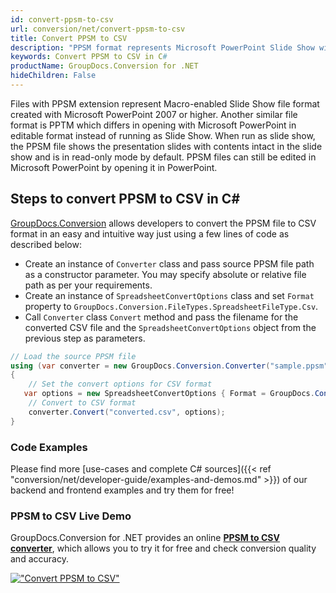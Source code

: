 ```yaml
---
id: convert-ppsm-to-csv
url: conversion/net/convert-ppsm-to-csv
title: Convert PPSM to CSV
description: "PPSM format represents Microsoft PowerPoint Slide Show with .ppsm extension. Learn how to convert PPSM to CSV file programmatically in C# language using GroupDocs.Conversion for .NET library."
keywords: Convert PPSM to CSV in C#
productName: GroupDocs.Conversion for .NET
hideChildren: False
---
```


Files with PPSM extension represent Macro-enabled Slide Show file format created with Microsoft PowerPoint 2007 or higher. Another similar file format is PPTM which differs in opening with Microsoft PowerPoint in editable format instead of running as Slide Show. When run as slide show, the PPSM file shows the presentation slides with contents intact in the slide show and is in read-only mode by default. PPSM files can still be edited in Microsoft PowerPoint by opening it in PowerPoint.

## Steps to convert PPSM to CSV in C#

[GroupDocs.Conversion](https://products.groupdocs.com/conversion/net) allows developers to convert the PPSM file to CSV format in an easy and intuitive way just using a few lines of code as described below:

* Create an instance of `Converter` class and pass source PPSM file path as a constructor parameter. You may specify absolute or relative file path as per your requirements. 
* Create an instance of `SpreadsheetConvertOptions` class and set `Format` property to `GroupDocs.Conversion.FileTypes.SpreadsheetFileType.Csv`.
* Call `Converter` class `Convert` method and pass the filename for the converted CSV file and the `SpreadsheetConvertOptions` object from the previous step as parameters.

```csharp
// Load the source PPSM file
using (var converter = new GroupDocs.Conversion.Converter("sample.ppsm"))
{
    // Set the convert options for CSV format
   var options = new SpreadsheetConvertOptions { Format = GroupDocs.Conversion.FileTypes.SpreadsheetFileType.Csv };
    // Convert to CSV format
    converter.Convert("converted.csv", options);
}
```

### Code Examples

Please find more [use-cases and complete C# sources]({{< ref "conversion/net/developer-guide/examples-and-demos.md" >}}) of our backend and frontend examples and try them for free!

### PPSM to CSV Live Demo

GroupDocs.Conversion for .NET provides an online [**PPSM to CSV converter**](https://products.groupdocs.app/conversion/ppsm-to-csv), which allows you to try it for free and check conversion quality and accuracy.

[!["Convert PPSM to CSV"](conversion/net/images/convert-to-csv/convert-ppsm-to-csv.png)](https://products.groupdocs.app/conversion/ppsm-to-csv)